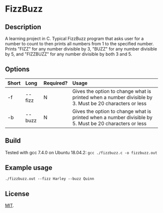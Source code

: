 # FizzBuzz

## Description

A learning project in C. Typical FizzBuzz program that asks user for a number to count to then prints all numbers from 1 to the specified number. Prints "FIZZ" for any number divisible by 3, "BUZZ" for any number divisible by 5, and "FIZZBUZZ" for any number divisible by both 3 and 5.

## Options

| Short | Long   | Required? | Usage                                                                                                  |
|:------|:-------|:----------|:-------------------------------------------------------------------------------------------------------|
| -f    | --fizz | N         | Gives the option to change what is printed when a number divisible by 3. Must be 20 characters or less |
| -b    | --buzz | N         | Gives the option to change what is printed when a number divisible by 5. Must be 20 characters or less |

## Build

Tested with gcc 7.4.0 on Ubuntu 18.04.2: `gcc ./fizzbuzz.c -o fizzbuzz.out`

## Example usage

`./fizzbuzz.out --fizz Harley --buzz Quinn`

## License

[MIT](LICENSE).